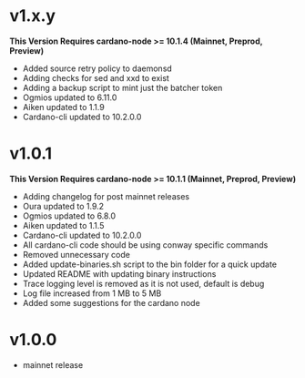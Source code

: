 # v1.x.y

**This Version Requires cardano-node >= 10.1.4 (Mainnet, Preprod, Preview)**

- Added source retry policy to daemonsd
- Adding checks for sed and xxd to exist
- Adding a backup script to mint just the batcher token
- Ogmios updated to 6.11.0
- Aiken updated to 1.1.9
- Cardano-cli updated to 10.2.0.0

# v1.0.1

**This Version Requires cardano-node >= 10.1.1 (Mainnet, Preprod, Preview)**

- Adding changelog for post mainnet releases
- Oura updated to 1.9.2
- Ogmios updated to 6.8.0
- Aiken updated to 1.1.5
- Cardano-cli updated to 10.2.0.0
- All cardano-cli code should be using conway specific commands
- Removed unnecessary code
- Added update-binaries.sh script to the bin folder for a quick update
- Updated README with updating binary instructions
- Trace logging level is removed as it is not used, default is debug
- Log file increased from 1 MB to 5 MB
- Added some suggestions for the cardano node

# v1.0.0

- mainnet release